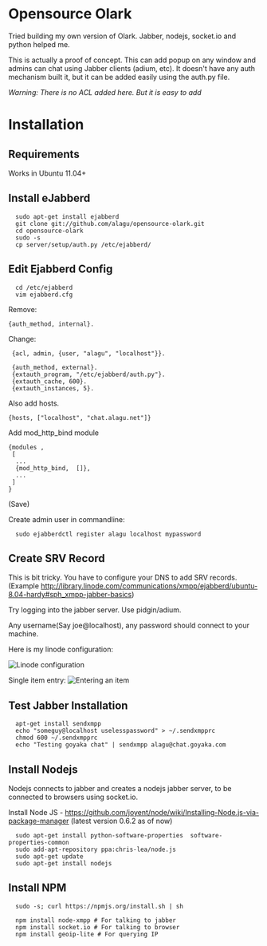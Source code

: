 Opensource Olark
================

Tried building my own version of Olark. Jabber, nodejs, socket.io and python helped me. 


This is actually a proof of concept. This can add popup on any window and admins can chat using Jabber clients (adium, etc).
It doesn't have any auth mechanism built it, but it can be added easily using the auth.py file.

*Warning: There is no ACL added here. But it is easy to add*

Installation
=============

Requirements
------------
Works in Ubuntu 11.04+


Install eJabberd
----------------

```
  sudo apt-get install ejabberd
  git clone git://github.com/alagu/opensource-olark.git
  cd opensource-olark
  sudo -s
  cp server/setup/auth.py /etc/ejabberd/
```

Edit Ejabberd Config
--------------------

```
  cd /etc/ejabberd
  vim ejabberd.cfg
```

Remove:
```
{auth_method, internal}.
```

Change:

```
 {acl, admin, {user, "alagu", "localhost"}}.

 {auth_method, external}.
 {extauth_program, "/etc/ejabberd/auth.py"}.
 {extauth_cache, 600}.
 {extauth_instances, 5}.
```

Also add hosts.
```
{hosts, ["localhost", "chat.alagu.net"]}
```

Add mod_http_bind module

```
{modules ,
 [
  ...
  {mod_http_bind,  []},
  ...
 ]
}
```

(Save)

Create admin user in commandline:

```
  sudo ejabberdctl register alagu localhost mypassword
```

Create SRV Record
------------------
This is bit tricky. You have to configure your DNS to add SRV records. (Example http://library.linode.com/communications/xmpp/ejabberd/ubuntu-8.04-hardy#sph_xmpp-jabber-basics)

Try logging into the jabber server. Use pidgin/adium. 

Any username(Say joe@localhost), any password should connect to your machine.

Here is my linode configuration:

![Linode configuration](http://cl.ly/image/3m141k1X3P2r/Screen%20Shot%202013-04-16%20at%208.20.00%20AM.png)

Single item entry:
![Entering an item](http://cl.ly/image/3z3h1g2X0E0B/Screen%20Shot%202013-04-16%20at%208.21.57%20AM.png)




Test Jabber Installation
-------------------------
```
  apt-get install sendxmpp
  echo "someguy@localhost uselesspassword" > ~/.sendxmpprc
  chmod 600 ~/.sendxmpprc 
  echo "Testing goyaka chat" | sendxmpp alagu@chat.goyaka.com
```

Install Nodejs
--------------
Nodejs connects to jabber and creates a nodejs jabber server, to be connected to browsers using socket.io.


  Install Node JS - https://github.com/joyent/node/wiki/Installing-Node.js-via-package-manager (latest version 0.6.2 as of now)

```
  sudo apt-get install python-software-properties  software-properties-common
  sudo add-apt-repository ppa:chris-lea/node.js
  sudo apt-get update
  sudo apt-get install nodejs
```

Install NPM
------------

```
  sudo -s; curl https://npmjs.org/install.sh | sh
 
  npm install node-xmpp # For talking to jabber
  npm install socket.io # For talking to browser
  npm install geoip-lite # For querying IP
```
